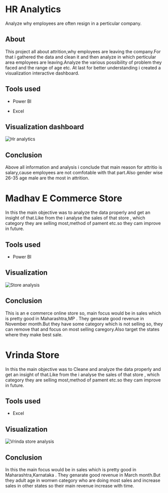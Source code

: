 
# HR Analytics

Analyze why employees are often resign in a perticular company.



## About
This project all about attrition,why employees are leaving the company.For that i gathered the data and clean it and then analyze in which perticular area employees are leaving.Analyze the various possibility of problem they faced and the range of age etc.
At last for better understanding i created a visualization interactive dashboard.



## Tools used

- Power BI

- Excel


## Visualization dashboard



![Hr analytics](https://user-images.githubusercontent.com/129640701/234630273-655648a3-505f-4dd6-a346-8c5004d017a2.jpg)

## Conclusion

Above all information and analysis i conclude that main reason for attritio is salary,cause employees are not comfotable with that part.Also gender wise 26-35 age male are the most in attrition. 



# Madhav E Commerce Store

In this the main objective was to analyze the data properly and get an insight of that.Like from the i analyse the sales of that store , which category they are selling most,method of pament etc.so they cam improve in future.

## Tools used
- Power BI
## Visualization
![Store analysis](https://user-images.githubusercontent.com/129640701/234636108-76cd401a-c87a-474c-9bcf-1428ad7620f7.jpg)

## Conclusion

This is an e commerce online store so, main focus would be in sales which is pretty good in Maharashtra,MP . They genarate good revenue in November month.But they have some category which is not selling so, they can remove that and focus on most selling caregory.Also target the states where they make best sale.


# Vrinda Store

In this the main objective was to Cleane and  analyze the data properly and get an insight of that.Like from the i analyse the sales of that store , which category they are selling most,method of pament etc.so they cam improve in future.

## Tools used
- Excel
## Visualization

![Vrinda store analysis](https://user-images.githubusercontent.com/129640701/234638516-543ba7e0-b496-46ae-87a3-139b408dae83.jpg)


## Conclusion

In this the main focus would be in sales which is pretty good in Maharashtra,Karnataka . They genarate good revenue in March month.But they adult age in womwn category who are doing most sales and increase sales in other states so their main revenue increase with time.

